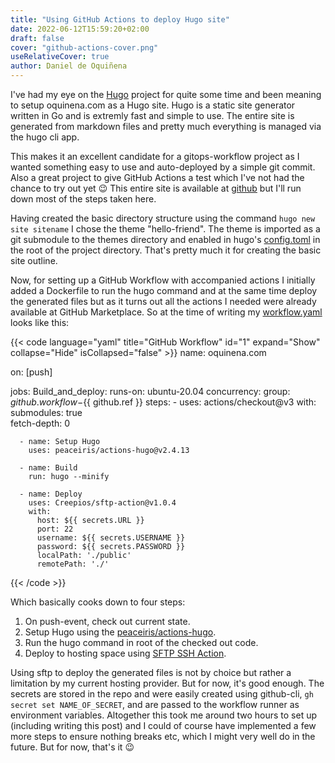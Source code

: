 ```yaml
---
title: "Using GitHub Actions to deploy Hugo site"
date: 2022-06-12T15:59:20+02:00
draft: false
cover: "github-actions-cover.png"
useRelativeCover: true
author: Daniel de Oquiñena
---
```


I've had my eye on the [Hugo](https://github.com/gohugoio/hugo) project for quite some time and been meaning to setup oquinena.com as a Hugo site. Hugo is a static site generator written in Go and is extremly fast and simple to use. The entire site is generated from markdown files and pretty much everything is managed via the hugo cli app.

This makes it an excellent candidate for a gitops-workflow project as I wanted something easy to use and auto-deployed by a simple git commit. Also a great project to give GitHub Actions a test which I've not had the chance to try out yet :wink: This entire site is available at [github](https://github.com/oquinena/oquinena.com) but I'll run down most of the steps taken here.

Having created the basic directory structure using the command `hugo new site sitename` I chose the theme "hello-friend". The theme is imported as a git submodule to the themes directory and enabled in hugo's [config.toml](https://github.com/oquinena/oquinena.com/blob/main/config.toml) in the root of the project directory. That's pretty much it for creating the basic site outline. 

Now, for setting up a GitHub Workflow with accompanied actions I initially added a Dockerfile to run the hugo command and at the same time deploy the generated files but as it turns out all the actions I needed were already available at GitHub Marketplace. So at the time of writing my [workflow.yaml](https://github.com/oquinena/oquinena.com/blob/main/.github/workflows/main.yml) looks like this:

{{< code language="yaml" title="GitHub Workflow" id="1" expand="Show" collapse="Hide" isCollapsed="false" >}}
name: oquinena.com

on: [push]

jobs:
  Build_and_deploy:
    runs-on: ubuntu-20.04
    concurrency:
      group: ${{ github.workflow }}-${{ github.ref }}
    steps:
      - uses: actions/checkout@v3
        with:
          submodules: true  
          fetch-depth: 0    

      - name: Setup Hugo
        uses: peaceiris/actions-hugo@v2.4.13

      - name: Build
        run: hugo --minify

      - name: Deploy
        uses: Creepios/sftp-action@v1.0.4
        with:
          host: ${{ secrets.URL }}
          port: 22
          username: ${{ secrets.USERNAME }}
          password: ${{ secrets.PASSWORD }}
          localPath: './public'
          remotePath: './'
{{< /code >}}

Which basically cooks down to four steps:

1. On push-event, check out current state.
2. Setup Hugo using the [peaceiris/actions-hugo](https://github.com/peaceiris/actions-hugo).
3. Run the hugo command in root of the checked out code.
4. Deploy to hosting space using [SFTP SSH Action](https://github.com/marketplace/actions/sftp-ssh-action).

Using sftp to deploy the generated files is not by choice but rather a limitation by my current hosting provider. But for now, it's good enough. The secrets are stored in the repo and were easily created using github-cli, `gh secret set NAME_OF_SECRET`, and are passed to the workflow runner as environment variables. Altogether this took me around two hours to set up (including writing this post) and I could of course have implemented a few more steps to ensure nothing breaks etc, which I might very well do in the future. But for now, that's it :wink: